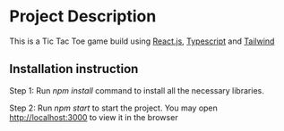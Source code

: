 # Project Description

This is a Tic Tac Toe game build using [React.js](https://reactjs.org/), [Typescript](https://www.typescriptlang.org/) and [Tailwind](https://tailwindcss.com/)

## Installation instruction

Step 1: Run _npm install_ command to install all the necessary libraries.

Step 2: Run _npm start_ to start the project. You may open [http://localhost:3000](http://localhost:3000) to view it in the browser
